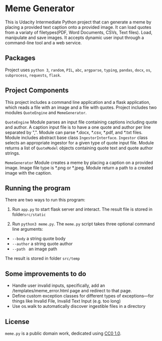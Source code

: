 # Meme Generator

This is Udacity Intermediate Python project that can generate a meme by placing a provided text caption onto a provided
image. It can load quotes from a variaty of filetypes(PDF, Word Documents, CSVs, Text files). Load, manipulate and save images.
It accepts dynamic user input through a command-line tool and a web service.


## Packages
Project uses `python 3`, `random`, `PIL`, `abc`, `argparse`, `typing`, `pandas`, `docx`, `os`, `subprocess`, `requests`, `flask`.

## Project Components
This project includes a command line application and a flask application, which reads a file with an image and a file with quotes. Project includes two modules `QuoteEngine` and `MemeGenerator`.

`QuoteEngine` Module parses an input file containing captions including quote and author. A caption input file is to have a one quote and author per line separated by ",".
Module can parse *.docx, *.csv, *.pdf, and *.txt files. Module includes abstract base class `IngestorInterface`. `Ingestor` class selects an appropriate ingestor for a given type of quote input file. Module returns a list of `QuoteModel` objects containing quote text and quote author strings.

`MemeGenerator` Module creates a meme by placing a caption on a provided image. Image file type is *.png or *.jpeg. Module return a path to a created image with the caption.


## Running the program
There are two ways to run this program:

1. Run `app.py` to start flask server and interact. The result file is stored in folder`src/static`


2. Run `python3 meme.py`. The `meme.py` script takes three optional command line arguments:


* `--body` a string quote body
* `--author` a string quote author
* `--path ` an image path

The result is stored in folder  `src/temp `

## Some improvements to do 
- Handle user invalid inputs, specifically,  add an /templates/meme_error.html page and redirect to that page.
- Define custom exception classes for different types of exceptions—for things like Invalid File, Invalid Text Input (e.g. too long)
- Use os.walk to automatically discover ingestible files in a directory


## License
`meme.py` is a public domain work, dedicated using [CC0 1.0](https://creativecommons.org/publicdomain/zero/1.0/).
